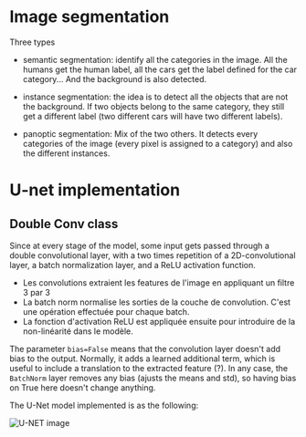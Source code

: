 # Image segmentation

Three types

- semantic segmentation: identify all the categories in the image. All the humans get the human label, all the cars get the label defined for the car category... And the background is also detected.

- instance segmentation: the idea is to detect all the objects that are not the background. If two objects belong to the same category, they still get a different label (two different cars will have two different labels).

- panoptic segmentation: Mix of the two others. It detects every categories of the image (every pixel is assigned to a category) and also the different instances.

# U-net implementation

## Double Conv class

Since at every stage of the model, some input gets passed through a double convolutional layer, with a two times repetition of a 2D-convolutional layer, a batch normalization layer, and a ReLU activation function. 

- Les convolutions extraient les features de l'image en appliquant un filtre 3 par 3
- La batch norm normalise les sorties de la couche de convolution. C'est une opération effectuée pour chaque batch.
- La fonction d'activation ReLU est appliquée ensuite pour introduire de la non-linéarité dans le modèle.

The parameter `bias=False` means that the convolution layer doesn't add bias to the output. Normally, it adds a learned additional term, which is useful to include a translation to the extracted feature (?). In any case, the `BatchNorm` layer removes any bias (ajusts the means and std), so having bias on True here doesn't change anything.

The U-Net model implemented is as the following:

![U-NET image](https://lmb.informatik.uni-freiburg.de/people/ronneber/u-net/u-net-architecture.png)